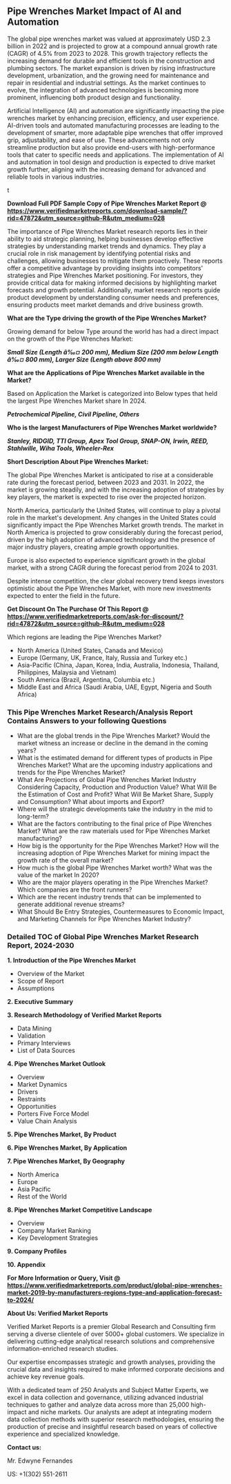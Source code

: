 <h2>Pipe Wrenches Market Impact of AI and Automation</h2><p>The global pipe wrenches market was valued at approximately USD 2.3 billion in 2022 and is projected to grow at a compound annual growth rate (CAGR) of 4.5% from 2023 to 2028. This growth trajectory reflects the increasing demand for durable and efficient tools in the construction and plumbing sectors. The market expansion is driven by rising infrastructure development, urbanization, and the growing need for maintenance and repair in residential and industrial settings. As the market continues to evolve, the integration of advanced technologies is becoming more prominent, influencing both product design and functionality.</p><p>Artificial Intelligence (AI) and automation are significantly impacting the pipe wrenches market by enhancing precision, efficiency, and user experience. AI-driven tools and automated manufacturing processes are leading to the development of smarter, more adaptable pipe wrenches that offer improved grip, adjustability, and ease of use. These advancements not only streamline production but also provide end-users with high-performance tools that cater to specific needs and applications. The implementation of AI and automation in tool design and production is expected to drive market growth further, aligning with the increasing demand for advanced and reliable tools in various industries.</p>t</p><p id="" class=""><strong>Download Full PDF Sample Copy of Pipe Wrenches Market Report @ <a href="https://www.verifiedmarketreports.com/download-sample/?rid=47872&utm_source=github-R&utm_medium=028" target="_blank">https://www.verifiedmarketreports.com/download-sample/?rid=47872&utm_source=github-R&utm_medium=028</a></strong></p><p>The importance of&nbsp;Pipe Wrenches Market research reports lies in their ability to aid strategic planning, helping businesses develop effective strategies by understanding market trends and dynamics. They play a crucial role in risk management by identifying potential risks and challenges, allowing businesses to mitigate them proactively. These reports offer a competitive advantage by providing insights into competitors' strategies and Pipe Wrenches Market positioning. For investors, they provide critical data for making informed decisions by highlighting market forecasts and growth potential. Additionally, market research reports guide product development by understanding consumer needs and preferences, ensuring products meet market demands and drive business growth.</p><p><strong>What are the&nbsp;Type driving the growth of the Pipe Wrenches Market?</strong></p><p id="" class="">Growing demand for below Type around the world has had a direct impact on the growth of the Pipe Wrenches Market:</p><em><strong>Small Size (Length â‰¤ 200 mm), Medium Size (200 mm below Length â‰¤ 800 mm), Larger Size (Length above 800 mm)</strong></em></p><strong>What are the&nbsp;Applications&nbsp;of Pipe Wrenches Market available in the Market?</strong></p><p id="" class="">Based on Application the Market is categorized into Below types that held the largest Pipe Wrenches Market share In 2024.</p><em><strong>Petrochemical Pipeline, Civil Pipeline, Others</strong></em></p><strong>Who is the largest Manufacturers of Pipe Wrenches Market worldwide?</strong></p><p><em><strong>Stanley, RIDGID, TTI Group, Apex Tool Group, SNAP-ON, Irwin, REED, Stahlwille, Wiha Tools, Wheeler-Rex</strong></em></p><p id="" class=""><strong>Short Description About Pipe Wrenches Market:</strong></p><p>The global Pipe Wrenches Market is anticipated to rise at a considerable rate during the forecast period, between 2023 and 2031. In 2022, the market is growing steadily, and with the increasing adoption of strategies by key players, the market is expected to rise over the projected horizon.</p><p>North America, particularly the United States, will continue to play a pivotal role in the market's development. Any changes in the United States could significantly impact the Pipe Wrenches Market growth trends. The market in North America is projected to grow considerably during the forecast period, driven by the high adoption of advanced technology and the presence of major industry players, creating ample growth opportunities.</p><p>Europe is also expected to experience significant growth in the global market, with a strong CAGR during the forecast period from 2024 to 2031.</p><p>Despite intense competition, the clear global recovery trend keeps investors optimistic about the Pipe Wrenches Market, with more new investments expected to enter the field in the future.</p><p id="" class=""><strong>Get Discount On The Purchase Of This Report @ <a href="https://www.verifiedmarketreports.com/ask-for-discount/?rid=47872&utm_source=github-R&utm_medium=028" target="_blank">https://www.verifiedmarketreports.com/ask-for-discount/?rid=47872&utm_source=github-R&utm_medium=028</a></strong></p>Which regions are leading the Pipe Wrenches Market?</p><ul><li>North America (United States, Canada and Mexico)</li><li>Europe (Germany, UK, France, Italy, Russia and Turkey etc.)</li><li>Asia-Pacific (China, Japan, Korea, India, Australia, Indonesia, Thailand, Philippines, Malaysia and Vietnam)</li><li>South America (Brazil, Argentina, Columbia etc.)</li><li>Middle East and Africa (Saudi Arabia, UAE, Egypt, Nigeria and South Africa)</li></ul><h3 id="" class="">This Pipe Wrenches Market Research/Analysis Report Contains Answers to your following Questions</h3><ul><li>What are the global trends in the Pipe Wrenches Market? Would the market witness an increase or decline in the demand in the coming years?</li><li>What is the estimated demand for different types of products in Pipe Wrenches Market? What are the upcoming industry applications and trends for the Pipe Wrenches Market?</li><li>What Are Projections of Global Pipe Wrenches Market Industry Considering Capacity, Production and Production Value? What Will Be the Estimation of Cost and Profit? What Will Be Market Share, Supply and Consumption? What about imports and Export?</li><li>Where will the strategic developments take the industry in the mid to long-term?</li><li>What are the factors contributing to the final price of Pipe Wrenches Market? What are the raw materials used for Pipe Wrenches Market manufacturing?</li><li>How big is the opportunity for the Pipe Wrenches Market? How will the increasing adoption of Pipe Wrenches Market for mining impact the growth rate of the overall market?</li><li>How much is the global Pipe Wrenches Market worth? What was the value of the market In 2020?</li><li>Who are the major players operating in the Pipe Wrenches Market? Which companies are the front runners?</li><li>Which are the recent industry trends that can be implemented to generate additional revenue streams?</li><li>What Should Be Entry Strategies, Countermeasures to Economic Impact, and Marketing Channels for Pipe Wrenches Market Industry?</li></ul><h3 id="" class="">Detailed TOC of Global Pipe Wrenches Market Research Report, 2024-2030</h3><p id="" class=""><strong>1. Introduction of the Pipe Wrenches Market</strong></p><ul><li>Overview of the Market</li><li>Scope of Report</li><li>Assumptions</li></ul><p id="" class=""><strong>2. Executive Summary</strong></p><p id="" class=""><strong>3. Research Methodology of Verified Market Reports</strong></p><ul><li>Data Mining</li><li>Validation</li><li>Primary Interviews</li><li>List of Data Sources</li></ul><p id="" class=""><strong>4. Pipe Wrenches Market Outlook</strong></p><ul><li>Overview</li><li>Market Dynamics</li><li>Drivers</li><li>Restraints</li><li>Opportunities</li><li>Porters Five Force Model</li><li>Value Chain Analysis</li></ul><p id="" class=""><strong>5. Pipe Wrenches Market, By Product</strong></p><p id="" class=""><strong>6. Pipe Wrenches Market, By Application</strong></p><p id="" class=""><strong>7. Pipe Wrenches Market, By Geography</strong></p><ul><li>North America</li><li>Europe</li><li>Asia Pacific</li><li>Rest of the World</li></ul><p id="" class=""><strong>8. Pipe Wrenches Market Competitive Landscape</strong></p><ul><li>Overview</li><li>Company Market Ranking</li><li>Key Development Strategies</li></ul><p id="" class=""><strong>9. Company Profiles</strong></p><p id="" class=""><strong>10. Appendix</strong></p><p id="" class=""><strong>For More Information or Query, Visit @ <a href="https://www.verifiedmarketreports.com/product/global-pipe-wrenches-market-2019-by-manufacturers-regions-type-and-application-forecast-to-2024/" target="_blank">https://www.verifiedmarketreports.com/product/global-pipe-wrenches-market-2019-by-manufacturers-regions-type-and-application-forecast-to-2024/</a></strong></p><p id="" class=""><strong>About Us: Verified Market Reports</strong></p><p id="" class="">Verified Market Reports is a premier Global Research and Consulting firm serving a diverse clientele of over 5000+ global customers. We specialize in delivering cutting-edge analytical research solutions and comprehensive information-enriched research studies.</p><p id="" class="">Our expertise encompasses strategic and growth analyses, providing the crucial data and insights required to make informed corporate decisions and achieve key revenue goals.</p><p id="" class="">With a dedicated team of 250 Analysts and Subject Matter Experts, we excel in data collection and governance, utilizing advanced industrial techniques to gather and analyze data across more than 25,000 high-impact and niche markets. Our analysts are adept at integrating modern data collection methods with superior research methodologies, ensuring the production of precise and insightful research based on years of collective experience and specialized knowledge.</p><p id="" class=""><strong>Contact us:</strong></p><p id="" class="">Mr. Edwyne Fernandes</p><p id="" class="">US: +1(302) 551-2611</p>